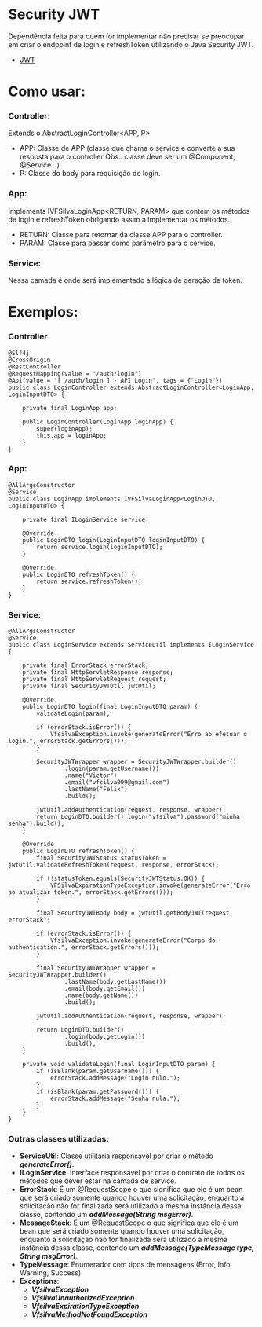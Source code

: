 # Security JWT
Dependência feita para quem for implementar não precisar se preocupar
em criar o endpoint de login e refreshToken utilizando o Java Security JWT.

- [JWT](https://jwt.io/)

# Como usar:
### Controller:
Extends o AbstractLoginController<APP, P>
- APP: Classe de APP (classe que chama o service e converte a sua resposta para o controller 
  Obs.: classe deve ser um @Component, @Service…).
- P: Classe do body para requisição de login.

### App:
Implements IVFSilvaLoginApp<RETURN, PARAM> que contém os métodos de login e refreshToken obrigando assim a implementar os métodos.
- RETURN: Classe para retornar da classe APP para o controller.
- PARAM: Classe para passar como parâmetro para o service.

### Service:
Nessa camada é onde será implementado a lógica de geração de token.

# Exemplos: 
### Controller

```
@Slf4j
@CrossOrigin
@RestController
@RequestMapping(value = "/auth/login")
@Api(value = "[ /auth/login ] - API Login", tags = {"Login"})
public class LoginController extends AbstractLoginController<LoginApp, LoginInputDTO> {

    private final LoginApp app;

    public LoginController(LoginApp loginApp) {
        super(loginApp);
        this.app = loginApp;
    }
}
```
### App:
```
@AllArgsConstructor
@Service
public class LoginApp implements IVFSilvaLoginApp<LoginDTO, LoginInputDTO> {

    private final ILoginService service;

    @Override
    public LoginDTO login(LoginInputDTO loginInputDTO) {
        return service.login(loginInputDTO);
    }

    @Override
    public LoginDTO refreshToken() {
        return service.refreshToken();
    }
}
```
### Service:
```
@AllArgsConstructor
@Service
public class LoginService extends ServiceUtil implements ILoginService {

    private final ErrorStack errorStack;
    private final HttpServletResponse response;
    private final HttpServletRequest request;
    private final SecurityJWTUtil jwtUtil;

    @Override
    public LoginDTO login(final LoginInputDTO param) {
        validateLogin(param);

        if (errorStack.isError()) {
            VfsilvaException.invoke(generateError("Erro ao efetuar o login.", errorStack.getErrors()));
        }

        SecurityJWTWrapper wrapper = SecurityJWTWrapper.builder()
                .login(param.getUsername())
                .name("Victor")
                .email("vfsilva099@gmail.com")
                .lastName("Felix")
                .build();

        jwtUtil.addAuthentication(request, response, wrapper);
        return LoginDTO.builder().login("vfsilva").password("minha senha").build();
    }

    @Override
    public LoginDTO refreshToken() {
        final SecurityJWTStatus statusToken = jwtUtil.validateRefreshToken(request, response, errorStack);

        if (!statusToken.equals(SecurityJWTStatus.OK)) {
            VFSilvaExpirationTypeException.invoke(generateError("Erro ao atualizar token.", errorStack.getErrors()));
        }

        final SecurityJWTBody body = jwtUtil.getBodyJWT(request, errorStack);

        if (errorStack.isError()) {
            VfsilvaException.invoke(generateError("Corpo do authentication.", errorStack.getErrors()));
        }

        final SecurityJWTWrapper wrapper = SecurityJWTWrapper.builder()
                .lastName(body.getLastName())
                .email(body.getEmail())
                .name(body.getName())
                .build();

        jwtUtil.addAuthentication(request, response, wrapper);

        return LoginDTO.builder()
                .login(body.getLogin())
                .build();
    }

    private void validateLogin(final LoginInputDTO param) {
        if (isBlank(param.getUsername())) {
            errorStack.addMessage("Login nulo.");
        }
        if (isBlank(param.getPassword())) {
            errorStack.addMessage("Senha nula.");
        }
    }
}
```

### Outras classes utilizadas:
- **ServiceUtil**: Classe utilitária responsável por criar o método ***generateError()***.
- **ILoginService**: Interface responsável por criar o contrato de todos os métodos que dever estar na camada de service.
- **ErrorStack**: É um @RequestScope o que significa que ele é um bean que será criado somente quando houver uma solicitação,
  enquanto a solicitação não for finalizada será utilizado a mesma instância dessa classe, contendo um ***addMessage(String msgError)***. 
- **MessageStack**: É um @RequestScope o que significa que ele é um bean que será criado somente quando houver uma solicitação,
  enquanto a solicitação não for finalizada será utilizado a mesma instância dessa classe, contendo um ***addMessage(TypeMessage type, String msgError)***.
- **TypeMessage**: Enumerador com tipos de mensagens (Error, Info, Warning, Success)
- **Exceptions**:
  - ***VfsilvaException***
  - ***VfsilvaUnauthorizedException***
  - ***VfsilvaExpirationTypeException***
  - ***VfsilvaMethodNotFoundException***
